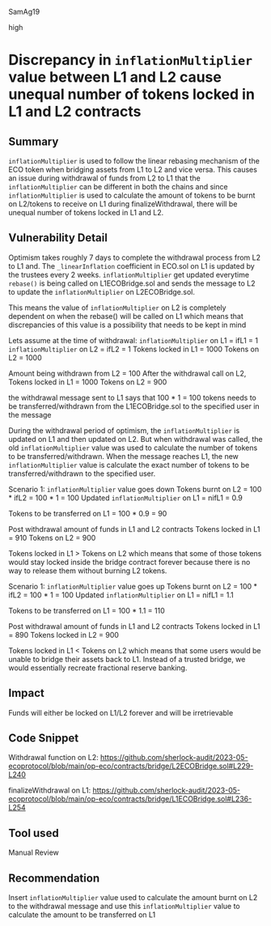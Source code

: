 SamAg19

high

# Discrepancy in `inflationMultiplier` value between L1 and L2 cause unequal number of tokens locked in L1 and L2 contracts

## Summary
`inflationMultiplier` is used to follow the linear rebasing mechanism of the ECO token when bridging assets from L1 to L2 and vice versa. This causes an issue during withdrawal of funds from L2 to L1 that the `inflationMultiplier` can be different in both the chains and since `inflationMultiplier` is used to calculate the amount of tokens to be burnt on L2/tokens to receive on L1 during finalizeWithdrawal, there will be unequal number of tokens locked in L1 and L2.

## Vulnerability Detail
Optimism takes roughly 7 days to complete the withdrawal process from L2 to L1 and. The `_linearInflation` coefficient in ECO.sol on L1 is updated by the trustees every 2 weeks. `inflationMultiplier` get updated everytime `rebase()` is being called on L1ECOBridge.sol and sends the message to L2 to update the `inflationMultiplier` on L2ECOBridge.sol.

This means the value of `inflationMultiplier` on L2 is completely dependent on when the rebase() will be called on L1 which means that discrepancies of this value is a possibility that needs to be kept in mind

Lets assume at the time of withdrawal: 
`inflationMultiplier` on L1 = ifL1 = 1 
`inflationMultiplier` on L2 = ifL2 = 1 
Tokens locked in L1  = 1000
Tokens on L2  = 1000

Amount being withdrawn from L2 = 100
After the withdrawal call on L2,
Tokens locked in L1  = 1000
Tokens on L2  = 900

the withdrawal message sent to L1 says that 100 * 1 = 100 tokens needs to be transferred/withdrawn from the L1ECOBridge.sol to the specified user in the message
 
During the withdrawal period of optimism, the `inflationMultiplier` is updated on L1 and then updated on L2. But when withdrawal was called, the old `inflationMultiplier` value was used to calculate the number of tokens to be transferred/withdrawn. When the message reaches L1, the new `inflationMultiplier` value is calculate the exact number of tokens to be transferred/withdrawn to the specified user.

Scenario 1: `inflationMultiplier` value goes down
Tokens burnt on L2 = 100 * ifL2 = 100 * 1 = 100
Updated `inflationMultiplier` on L1 = nifL1 = 0.9

Tokens to be transferred on L1 = 100 * 0.9 = 90

Post withdrawal amount of funds in L1 and L2 contracts
Tokens locked in L1  = 910
Tokens on L2  = 900

Tokens locked in L1 > Tokens on L2 which means that some of those tokens would stay locked inside the bridge contract forever because there is no way to release them without burning L2 tokens. 

Scenario 1: `inflationMultiplier` value goes up
Tokens burnt on L2 = 100 * ifL2 = 100 * 1 = 100
Updated `inflationMultiplier` on L1 = nifL1 = 1.1

Tokens to be transferred on L1 = 100 * 1.1 = 110

Post withdrawal amount of funds in L1 and L2 contracts
Tokens locked in L1  = 890
Tokens locked in L2  = 900

Tokens locked in L1 < Tokens on L2 which means that some users would be unable to bridge their assets back to L1. Instead of a trusted bridge, we would essentially recreate fractional reserve banking.
 
## Impact
Funds will either be locked on L1/L2 forever and will be irretrievable

## Code Snippet

Withdrawal function on L2:
https://github.com/sherlock-audit/2023-05-ecoprotocol/blob/main/op-eco/contracts/bridge/L2ECOBridge.sol#L229-L240

finalizeWithdrawal on L1:
https://github.com/sherlock-audit/2023-05-ecoprotocol/blob/main/op-eco/contracts/bridge/L1ECOBridge.sol#L236-L254

## Tool used

Manual Review

## Recommendation

Insert `inflationMultiplier` value used to calculate the amount burnt on L2 to the withdrawal message and use this `inflationMultiplier` value to calculate the amount to be transferred on L1
